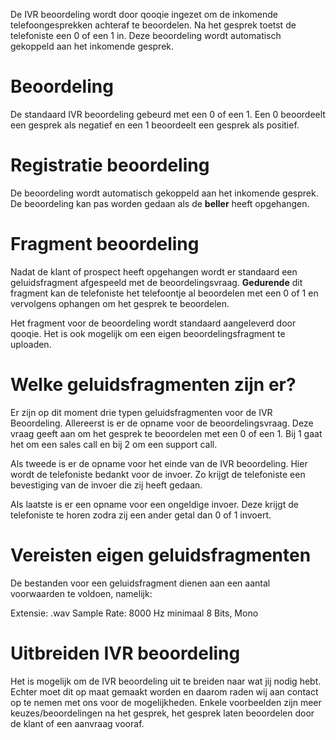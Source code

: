 <!-- TITLE: IVR Beoordeling -->
De IVR beoordeling wordt door qooqie ingezet om de inkomende telefoongesprekken achteraf te beoordelen. Na het gesprek toetst de telefoniste een 0 of een 1 in. Deze beoordeling wordt automatisch gekoppeld aan het inkomende gesprek.
# Beoordeling
De standaard IVR beoordeling gebeurd met een 0 of een 1. Een 0 beoordeelt een gesprek als negatief en een 1 beoordeelt een gesprek als positief. 
# Registratie beoordeling
De beoordeling wordt automatisch gekoppeld aan het inkomende gesprek. De beoordeling kan pas worden gedaan als de **beller** heeft opgehangen. 
# Fragment beoordeling
Nadat de klant of prospect heeft opgehangen wordt er standaard een geluidsfragment afgespeeld met de beoordelingsvraag. **Gedurende** dit fragment kan de telefoniste het telefoontje al beoordelen met een 0 of 1 en vervolgens ophangen om het gesprek te beoordelen. 

Het fragment voor de beoordeling wordt standaard aangeleverd door qooqie. Het is ook mogelijk om een eigen beoordelingsfragment te uploaden.
# Welke geluidsfragmenten zijn er?
Er zijn op dit moment drie typen geluidsfragmenten voor de IVR Beoordeling. Allereerst is er de opname voor de beoordelingsvraag. Deze vraag geeft aan om het gesprek te beoordelen met een 0 of een 1. Bij 1 gaat het om een sales call en bij 2 om een support call. 

Als tweede is er de opname voor het einde van de IVR beoordeling. Hier wordt de telefoniste bedankt voor de invoer. Zo krijgt de telefoniste een bevestiging van de invoer die zij heeft gedaan.

Als laatste is er een opname voor een ongeldige invoer. Deze krijgt de telefoniste te horen zodra zij een ander getal dan 0 of 1 invoert.
# Vereisten eigen geluidsfragmenten
De bestanden voor een geluidsfragment dienen aan een aantal voorwaarden te voldoen, namelijk:

Extensie: .wav 
Sample Rate: 8000 Hz 
minimaal 8 Bits, Mono
# Uitbreiden IVR beoordeling
Het is mogelijk om de IVR beoordeling uit te breiden naar wat jij nodig hebt. Echter moet dit op maat gemaakt worden en daarom raden wij aan contact op te nemen met ons voor de mogelijkheden. Enkele voorbeelden zijn meer keuzes/beoordelingen na het gesprek, het gesprek laten beoordelen door de klant of een aanvraag vooraf. 


